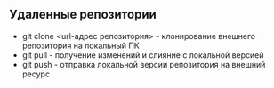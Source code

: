 ## Удаленные репозитории 
* git clone <url-адрес репозитория> - клонирование внешнего репозитория на локальный ПК 
* git pull - получение изменений и слияние с локальной версией 
* git push - отправка локальной версии репозитория на внешний ресурс